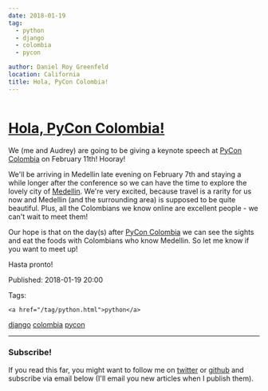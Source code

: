 ```yaml
---
date: 2018-01-19
tag: 
  - python
  - django
  - colombia
  - pycon

author: Daniel Roy Greenfeld
location: California
title: Hola, PyCon Colombia!
---
```

<div class="twelve wide column">

<h1 class="ui block header">
<div class="content">
<a href="/hola-pycon-colombia.html">Hola, PyCon Colombia!</a>
</div>
</h1>
<p>We (me and Audrey) are going to be giving a keynote speech at <a href="https://www.pycon.co/" target="_blank">PyCon
Colombia</a> on February 11th! Hooray!</p>
<div class="ui embed" data-id="AS3nCSkdxFM" data-source="youtube"></div>
<p>We'll be arriving in Medellin late evening on February 7th and staying
a while longer after the conference so we can have the time to explore
the lovely city of
<a href="https://en.wikipedia.org/wiki/Medell%C3%ADn" target="_blank">Medellin</a>. We're very
excited, because travel is a rarity for us now and Medellin (and the
surrounding area) is supposed to be quite beautiful. Plus, all the
Colombians we know online are excellent people - we can't wait to meet
them!</p>
<p>Our hope is that on the day(s) after <a href="https://www.pycon.co/" target="_blank">PyCon
Colombia</a> we can see the sights and eat the foods
with Colombians who know Medellin. So let me know if you want to meet
up!</p>
<p>Hasta pronto!</p>
<p>Published: 2018-01-19 20:00</p>
<p>Tags:
  
    <a href="/tag/python.html">python</a>
<a href="/tag/django.html">django</a>
<a href="/tag/colombia.html">colombia</a>
<a href="/tag/pycon.html">pycon</a>
</p>
<hr/>
<h3 class="ui header">Subscribe!</h3>
<p>If you read this far, you might want to follow me on <a href="https://twitter.com/pydanny">twitter</a> or <a href="https://github.com/pydanny">github</a> and subscribe via email below (I'll email you new articles when I publish them).</p>
<!-- Begin MailChimp Signup Form -->
</div>